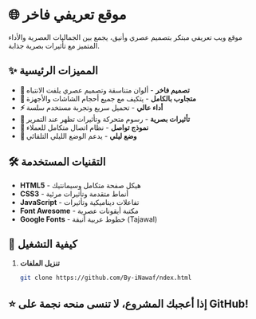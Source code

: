 # 🌐 موقع تعريفي فاخر

موقع ويب تعريفي مبتكر بتصميم عصري وأنيق، يجمع بين الجماليات العصرية والأداء المتميز مع تأثيرات بصرية جذابة.


## ✨ المميزات الرئيسية

- **🎨 تصميم فاخر** - ألوان متناسقة وتصميم عصري يلفت الانتباه
- **📱 متجاوب بالكامل** - يتكيف مع جميع أحجام الشاشات والأجهزة
- **⚡ أداء عالي** - تحميل سريع وتجربة مستخدم سلسة
- **🎯 تأثيرات بصرية** - رسوم متحركة وتأثيرات تظهر عند التمرير
- **📧 نموذج تواصل** - نظام اتصال متكامل للعملاء
- **🌙 وضع ليلي** - يدعم الوضع الليلي التلقائي

## 🛠 التقنيات المستخدمة

- **HTML5** - هيكل صفحة متكامل وسيمانتيك
- **CSS3** - أنماط متقدمة وتأثيرات مرئية
- **JavaScript** - تفاعلات ديناميكية وتأثيرات
- **Font Awesome** - مكتبة أيقونات عصرية
- **Google Fonts** - خطوط عربية أنيقة (Tajawal)

## 🚀 كيفية التشغيل

1. **تنزيل الملفات**
   ```bash
   git clone https://github.com/By-iNawaf/ndex.html


## ⭐ إذا أعجبك المشروع، لا تنسى منحه نجمة على GitHub!

